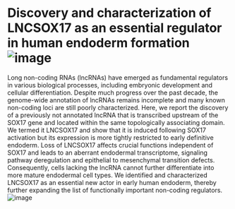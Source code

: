 # Discovery and characterization of LNCSOX17 as an essential regulator in human endoderm formation![image](https://user-images.githubusercontent.com/61309241/192101842-03a7dd73-832e-42d3-a5e6-5c784cd29702.png)

Long non-coding RNAs (lncRNAs) have emerged as fundamental regulators in various biological processes, including embryonic development and cellular differentiation. Despite much progress over the past decade, the genome-wide annotation of lncRNAs remains incomplete and many known non-coding loci are still poorly characterized. Here, we report the discovery of a previously not annotated lncRNA that is transcribed upstream of the SOX17 gene and located within the same topologically associating domain. We termed it LNCSOX17 and show that it is induced following SOX17 activation but its expression is more tightly restricted to early definitive endoderm. Loss of LNCSOX17 affects crucial functions independent of SOX17 and leads to an aberrant endodermal transcriptome, signaling pathway deregulation and epithelial to mesenchymal transition defects. Consequently, cells lacking the lncRNA cannot further differentiate into more mature endodermal cell types. We identified and characterized LNCSOX17 as an essential new actor in early human endoderm, thereby further expanding the list of functionally important non-coding regulators.![image](https://user-images.githubusercontent.com/61309241/192101863-e42605db-6864-4b9e-adeb-451a6de12ebc.png)
